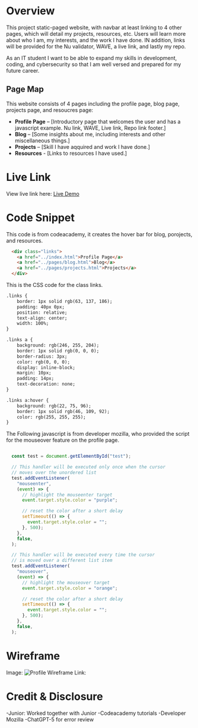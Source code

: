 # Overview
This project static-paged  website, with navbar at least linking to 4 other pages, which will detail my projects, resources, etc. Users will learn more about who I am, my interests, and the work I have done. IN addition, links will be provided for the Nu validator, WAVE, a live link, and lastly my repo.

As an IT student I want to be able to expand my skills in development, coding, and cybersecurity so that I am well versed and prepared for my future career.

## Page Map

This website consists of 4 pages including the profile page, blog page, projects page, and resoucres page:

- **Profile Page** – [Introductory page that welcomes the user and has a javascript example. Nu link, WAVE, Live link, Repo link footer.]  
- **Blog** – [Some insights about me, including interests and other miscellaneous things.]  
- **Projects** – [Skill I have aqquired and work I have done.]  
- **Resources** - [Links to resources I have used.]
 

# Live Link

View live link here: [Live Demo](https://mdukes0.github.io/mdukes0/)

# Code Snippet

This code is from codeacademy, it creates the hover bar for blog, porojects, and resources.

<!-- Codeacademy -->

```html
  <div class="links">
    <a href="../index.html">Profile Page</a>
    <a href="../pages/blog.html">Blog</a>
    <a href="../pages/projects.html">Projects</a>
  </div>
```

This is the CSS code for the class links.

  <!-- CSS for codeacademy -->

```html
.links {
	border: 1px solid rgb(63, 137, 186);
	padding: 40px 0px;
	position: relative;
	text-align: center;
	width: 100%;
}

.links a {
	background: rgb(246, 255, 204);
	border: 1px solid rgb(0, 0, 0);
	border-radius: 3px;
	color: rgb(0, 0, 0);
	display: inline-block;
	margin: 10px;
	padding: 14px;
	text-decoration: none;
}

.links a:hover {
	background: rgb(22, 75, 96);
	border: 1px solid rgb(46, 109, 92);
	color: rgb(255, 255, 255);
}
```

The Following javascript is from developer mozilla, who provided the script for the mouseover feature on the profile page. 

```Javascript

  const test = document.getElementById("test");

  // This handler will be executed only once when the cursor
  // moves over the unordered list
  test.addEventListener(
    "mouseenter",
    (event) => {
      // highlight the mouseenter target
      event.target.style.color = "purple";

      // reset the color after a short delay
      setTimeout(() => {
        event.target.style.color = "";
      }, 500);
    },
    false,
  );

  // This handler will be executed every time the cursor
  // is moved over a different list item
  test.addEventListener(
    "mouseover",
    (event) => {
      // highlight the mouseover target
      event.target.style.color = "orange";

      // reset the color after a short delay
      setTimeout(() => {
        event.target.style.color = "";
      }, 500);
    },
    false,
  );

```

# Wireframe

Image: ![Profile Wireframe](./images/profile-wireframe.png)
Link:

# Credit & Disclosure

-Junior: Worked together with Junior
-Codeacademy tutorials
-Developer Mozilla
-ChatGPT-5 for error review


